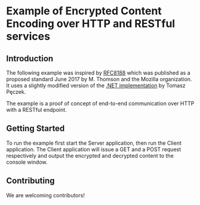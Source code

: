 # Example of Encrypted Content Encoding over HTTP and RESTful services

## Introduction
The following example was inspired by [RFC8188][rfc8188] which was published as
a proposed standard June 2017 by M. Thomson and the Mozilla organization. It
uses a slightly modified version of the [.NET implementation][lib-ece] by
Tomasz Pęczek.

The example is a proof of concept of end-to-end communication over HTTP with a
RESTful endpoint.

## Getting Started
To run the example first start the Server application, then run the Client
application. The Client application will issue a GET and a POST request
respectively and output the encrypted and decrypted content to the console
window.

## Contributing
We are welcoming contributors!

[rfc8188]: https://tools.ietf.org/html/rfc8188
[lib-ece]: https://github.com/tpeczek/Lib.Net.Http.EncryptedContentEncoding
